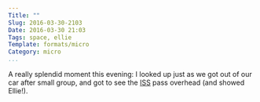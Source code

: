 ```yaml
---
Title: ""
Slug: 2016-03-30-2103
Date: 2016-03-30 21:03
Tags: space, ellie
Template: formats/micro
Category: micro
...
```


A really splendid moment this evening: I looked up just as we got out of our car after small group, and got to see the [ISS] pass overhead (and showed Ellie!).

[ISS]: https://www.nasa.gov/mission_pages/station/main/index.html
